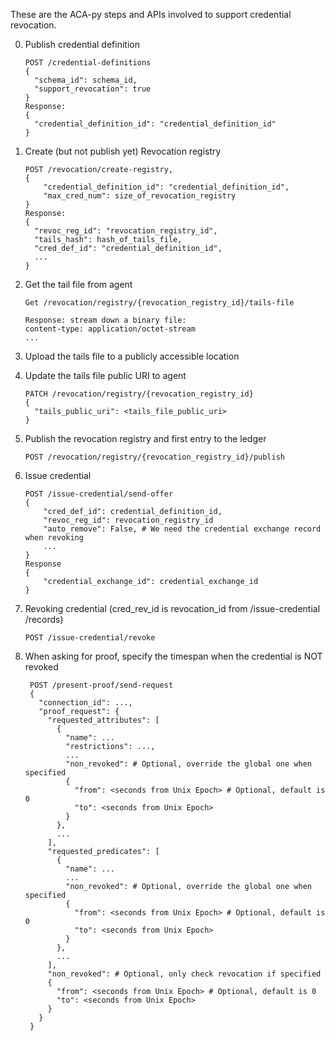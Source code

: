These are the ACA-py steps and APIs involved to support credential revocation.

0.  Publish credential definition 
    ```
    POST /credential-definitions
    {
      "schema_id": schema_id,
      "support_revocation": true
    }
    Response:
    {
      "credential_definition_id": "credential_definition_id"
    }
    ```

0. Create (but not publish yet) Revocation registry
    ```
    POST /revocation/create-registry,    
    {
        "credential_definition_id": "credential_definition_id",
        "max_cred_num": size_of_revocation_registry
    }
    Response:
    {
      "revoc_reg_id": "revocation_registry_id",
      "tails_hash": hash_of_tails_file,
      "cred_def_id": "credential_definition_id",
      ...
    }
   ```

0.  Get the tail file from agent
    ```
    Get /revocation/registry/{revocation_registry_id}/tails-file
    
    Response: stream down a binary file:
    content-type: application/octet-stream
    ...
    ```
0. Upload the tails file to a publicly accessible location
0. Update the tails file public URI to agent
    ```
    PATCH /revocation/registry/{revocation_registry_id}
    {
      "tails_public_uri": <tails_file_public_uri>
    }
   ```
0. Publish the revocation registry and first entry to the ledger
   ```
   POST /revocation/registry/{revocation_registry_id}/publish
   ```

0. Issue credential
    ```
    POST /issue-credential/send-offer
    {
        "cred_def_id": credential_definition_id,
        "revoc_reg_id": revocation_registry_id
        "auto_remove": False, # We need the credential exchange record when revoking
        ...
    }
    Response
    {
        "credential_exchange_id": credential_exchange_id
    }   
   ```
0. Revoking credential (cred_rev_id is revocation_id from /issue-credential​/records)
    ```
    POST /issue-credential/revoke
    ```

0. When asking for proof, specify the timespan when the credential is NOT revoked
   ``` 
    POST /present-proof/send-request
    {
      "connection_id": ...,
      "proof_request": {
        "requested_attributes": [
          {
            "name": ...
            "restrictions": ...,
            ...
            "non_revoked": # Optional, override the global one when specified
            { 
              "from": <seconds from Unix Epoch> # Optional, default is 0
              "to": <seconds from Unix Epoch>
            }            
          },
          ...
        ],
        "requested_predicates": [
          {
            "name": ...
            ...
            "non_revoked": # Optional, override the global one when specified
            { 
              "from": <seconds from Unix Epoch> # Optional, default is 0
              "to": <seconds from Unix Epoch>
            }            
          },
          ...
        ],
        "non_revoked": # Optional, only check revocation if specified
        { 
          "from": <seconds from Unix Epoch> # Optional, default is 0
          "to": <seconds from Unix Epoch>
        }            
      }
    }
    ```
 